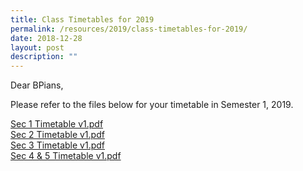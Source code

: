```yaml
---
title: Class Timetables for 2019
permalink: /resources/2019/class-timetables-for-2019/
date: 2018-12-28
layout: post
description: ""
---
```

Dear BPians,

  

Please refer to the files below for your timetable in Semester 1, 2019.

  

[Sec 1 Timetable v1.pdf](/files/Sec%201%20Timetable%20v1%20(1).pdf)
<br>[Sec 2 Timetable v1.pdf](/files/Sec%202%20Timetable%20v1.pdf)
<br>[Sec 3 Timetable v1.pdf](/files/Sec%203%20Timetable%20v1.pdf)
<br>[Sec 4 & 5 Timetable v1.pdf](/files/Sec%204%20&%205%20Timetable%20v1.pdf)